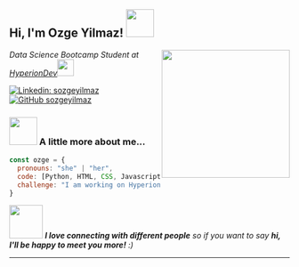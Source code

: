 <h2> Hi, I'm Ozge Yilmaz! <img src="https://media.giphy.com/media/mGcNjsfWAjY5AEZNw6/giphy.gif" width="50"></h2>
<img align='right' src="https://media.giphy.com/media/ieyl9zmCjO4b4t6qoY/giphy.gif" width="230">
<p><em>Data Science Bootcamp Student at <a href="https://www.hyperiondev.com/">HyperionDev</a><img src="https://media.giphy.com/media/fYSnHlufseco8Fh93Z/giphy.gif" width="30"></em></p>

[![Linkedin: sozgeyilmaz](https://img.shields.io/badge/-sozgeyilmaz-blue?style=flat-square&logo=Linkedin&logoColor=white&link=https://www.linkedin.com/in/sozgeyilmaz/)](https://www.linkedin.com/in/sozgeyilmaz/)
[![GitHub sozgeyilmaz](https://img.shields.io/github/followers/sozgeyilmaz?label=follow&style=social)](https://github.com/sozgeyilmaz)

### <img src="https://media.giphy.com/media/VgCDAzcKvsR6OM0uWg/giphy.gif" width="50"> A little more about me...  

```javascript
const ozge = {
  pronouns: "she" | "her",
  code: [Python, HTML, CSS, Javascript]
  challenge: "I am working on HyperionDev Data Science Bootcamp tasks"
}
```

<img src="https://media.giphy.com/media/LnQjpWaON8nhr21vNW/giphy.gif" width="60"> <em><b>I love connecting with different people</b> so if you want to say <b>hi, I'll be happy to meet you more!</b> :)</em>

---
